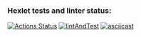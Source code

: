 ### Hexlet tests and linter status:
[![Actions Status](https://github.com/prozet-x/java-project-71/workflows/hexlet-check/badge.svg)](https://github.com/prozet-x/java-project-71/actions)
[![lintAndTest](https://github.com/prozet-x/java-project-71/actions/workflows/lintAndTest.yml/badge.svg)](https://github.com/prozet-x/java-project-71/actions/workflows/lintAndTest.yml)
[![asciicast](https://asciinema.org/a/azOZkZvmI4NZ7vgWCbCMqzzUL.svg)](https://asciinema.org/a/azOZkZvmI4NZ7vgWCbCMqzzUL)
